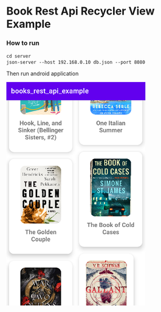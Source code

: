 # Book Rest Api Recycler View Example

### How to run

```
cd server
json-server --host 192.168.0.10 db.json --port 8080
```

Then run android application

![example](./images/ex1.png)